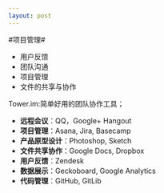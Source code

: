 ```yaml
---
layout: post
---
```

#项目管理#

- 用户反馈
- 团队沟通
- 项目管理
- 文件的共享与协作

Tower.im:简单好用的团队协作工具；

+ **远程会议**：QQ，Google+ Hangout
+ **项目管理**：Asana, Jira, Basecamp
+ **产品原型设计**：Photoshop, Sketch
+ **文件共享协作**：Google Docs, Dropbox
+ **用户反馈**：Zendesk
+ **数据展示**：Geckoboard, Google Analytics
+ **代码管理**：GitHub, GitLib
